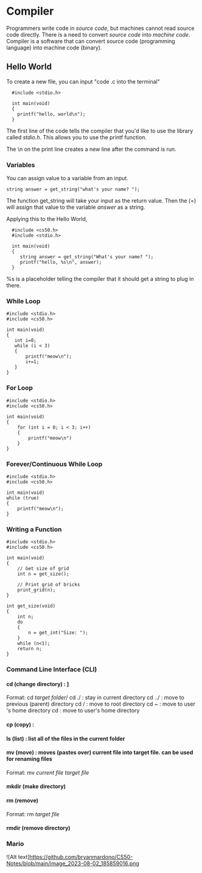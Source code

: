 # Compiler
Programmers write code in *source code*, but machines cannot read source code directly. There is a need to convert *source code* into *machine code*. Compiler is a software that can convert source code (programming language) into machine code (binary).

## Hello World
To create a new file, you can input "code <name>.c into the terminal"
 
```
  #include <stdio.h>
  
  int main(void)
  {
    printf("hello, world\n");
  }
```
The first line of the code tells the compiler that you'd like to use the library called *stdio.h*. This allows you to use the printf function.

The \n on the print line creates a new line after the command is run.

### Variables
You can assign value to a variable from an input.
 
```
string answer = get_string("what's your name? ");
```
The function get_string will take your input as the return value. Then the (=) will assign that value to the variable *answer* as a string.

Applying this to the Hello World,

```
  #include <cs50.h>
  #include <stdio.h>
 
  int main(void)
  {
     string answer = get_string("What's your name? ");
     printf("hello, %s\n", answer);
  }
```
%s is a placeholder telling the compiler that it should get a string to plug in there.

 ### While Loop
 
 ```
#include <stdio.h>
#include <cs50.h>

int main(void)
{
    int i=0;
    while (i < 3)
    {
        printf("meow\n");
        i+=1;
    }
}
 ```
 ### For Loop
 
```
#include <stdio.h>
#include <cs50.h>

int main(void)
{
    for (int i = 0; i < 3; i++)
    {
        printf("meow\n")
    }
}
 ```
### Forever/Continuous While Loop
```
#include <stdio.h>
#include <cs50.h>

int main(void)
while (true)
{
    printf("meow\n");
}
```                          
### Writing a Function
```
#include <stdio.h>
#include <cs50.h>

int main(void)
{
    // Get size of grid
    int n = get_size();
    
    // Print grid of bricks
    print_grid(n);
}
 
int get_size(void)
{
    int n;
    do
    {
        n = get_int("Size: ");
    }
    while (n<1);
    return n;
}
```
### Command Line Interface (CLI)
#### cd (change directory) : ]
Format: cd *target folder*/
cd ./ : stay in current directory
cd ../ : move to previous (parent) directory
cd / : move to root directory
cd ~ : move to user 's home directory
cd : move to user's home directory
#### cp (copy) :
#### ls (list) : list all of the files in the current folder
#### mv (move) : moves (pastes over) current file into target file. can be used for renaming files
Format: mv *current file* *target file*
#### mkdir (make directory)
#### rm (remove)
Format: rm *target file*
#### rmdir (remove directory)

### Mario 
![Alt text]https://github.com/bryanmardono/CS50-Notes/blob/main/image_2023-08-02_185859016.png
